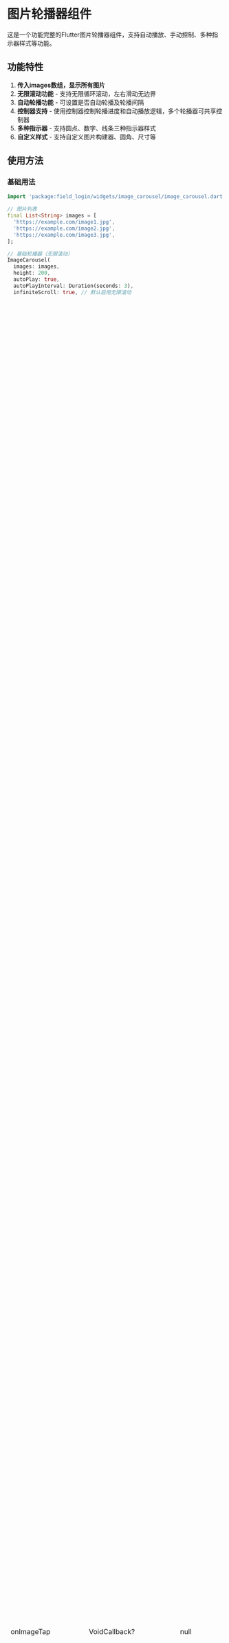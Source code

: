 # 图片轮播器组件

这是一个功能完整的Flutter图片轮播器组件，支持自动播放、手动控制、多种指示器样式等功能。

## 功能特性

1. **传入images数组，显示所有图片**
2. **无限滚动功能** - 支持无限循环滚动，左右滑动无边界
3. **自动轮播功能** - 可设置是否自动轮播及轮播间隔
4. **控制器支持** - 使用控制器控制轮播进度和自动播放逻辑，多个轮播器可共享控制器
5. **多种指示器** - 支持圆点、数字、线条三种指示器样式
6. **自定义样式** - 支持自定义图片构建器、圆角、尺寸等

## 使用方法

### 基础用法

```dart
import 'package:field_login/widgets/image_carousel/image_carousel.dart';

// 图片列表
final List<String> images = [
  'https://example.com/image1.jpg',
  'https://example.com/image2.jpg',
  'https://example.com/image3.jpg',
];

// 基础轮播器（无限滚动）
ImageCarousel(
  images: images,
  height: 200,
  autoPlay: true,
  autoPlayInterval: Duration(seconds: 3),
  infiniteScroll: true, // 默认启用无限滚动
)

// 普通模式（非无限滚动）
ImageCarousel(
  images: images,
  height: 200,
  autoPlay: true,
  infiniteScroll: false,
)
```
```

### 使用控制器

```dart
import 'package:field_login/widgets/image_carousel/image_carousel_controller.dart';

// 创建控制器
final controller = ImageCarouselController();

// 使用控制器
ImageCarousel(
  images: images,
  controller: controller,
  autoPlay: false,
)

// 控制器操作
controller.nextPage();           // 下一页
controller.previousPage();       // 上一页
controller.jumpToPage(2);        // 跳转到指定页
controller.startAutoPlay();      // 开始自动播放
controller.stopAutoPlay();       // 停止自动播放
controller.toggleAutoPlay();     // 切换自动播放状态
```

### 自定义指示器

```dart
ImageCarousel(
  images: images,
  indicatorType: CarouselIndicatorType.dots,     // 圆点指示器
  // indicatorType: CarouselIndicatorType.numbers, // 数字指示器
  // indicatorType: CarouselIndicatorType.lines,   // 线条指示器
  indicatorActiveColor: Colors.blue,
  indicatorInactiveColor: Colors.grey,
  indicatorSize: 10,
)
```

### 自定义图片构建器

```dart
ImageCarousel(
  images: images,
  imageBuilder: (image, index) {
    return Container(
      decoration: BoxDecoration(
        borderRadius: BorderRadius.circular(12),
        boxShadow: [
          BoxShadow(
            color: Colors.black.withOpacity(0.2),
            blurRadius: 8,
            offset: Offset(0, 4),
          ),
        ],
      ),
      child: ClipRRect(
        borderRadius: BorderRadius.circular(12),
        child: Image.network(image, fit: BoxFit.cover),
      ),
    );
  },
)
```

## 组件参数

### ImageCarousel

| 参数 | 类型 | 默认值 | 说明 |
|------|------|--------|------|
| images | List<String> | 必需 | 图片URL列表 |
| controller | ImageCarouselController? | null | 控制器 |
| autoPlay | bool | false | 是否自动播放 |
| autoPlayInterval | Duration | Duration(seconds: 3) | 自动播放间隔 |
| height | double? | null | 高度 |
| width | double? | null | 宽度 |
| fit | BoxFit | BoxFit.cover | 图片适配方式 |
| borderRadius | BorderRadius? | null | 圆角 |
| showIndicator | bool | true | 是否显示指示器 |
| indicatorType | CarouselIndicatorType | CarouselIndicatorType.dots | 指示器类型 |
| indicatorActiveColor | Color? | null | 指示器激活颜色 |
| indicatorInactiveColor | Color? | null | 指示器未激活颜色 |
| indicatorSize | double? | null | 指示器大小 |
| indicatorPadding | EdgeInsetsGeometry? | null | 指示器内边距 |
| onImageTap | VoidCallback? | null | 图片点击回调 |
| imageBuilder | Widget? Function(String, int)? | null | 自定义图片构建器 |
| infiniteScroll | bool | true | 是否启用无限滚动 |

### CarouselIndicatorType

- `dots` - 圆点指示器
- `numbers` - 数字指示器  
- `lines` - 线条指示器

## 控制器方法

### ImageCarouselController

| 方法 | 说明 |
|------|------|
| nextPage() | 下一页 |
| previousPage() | 上一页 |
| jumpToPage(int index) | 跳转到指定页 |
| animateToPage(int index) | 动画跳转到指定页 |
| startAutoPlay({Duration? interval}) | 开始自动播放 |
| stopAutoPlay() | 停止自动播放 |
| toggleAutoPlay({Duration? interval}) | 切换自动播放状态 |
| setAutoPlayInterval(Duration interval) | 设置自动播放间隔 |

## 示例

运行应用查看完整的演示效果，包括：

1. 基础轮播器
2. 自定义指示器
3. 共享控制器
4. 控制器操作

## 注意事项

1. 控制器需要在不需要时调用 `dispose()` 方法释放资源
2. 多个轮播器共享控制器时，只有创建控制器的组件需要调用 `dispose()`
3. 图片加载失败时会显示错误图标
4. 自动播放在图片数量为1时会自动禁用 